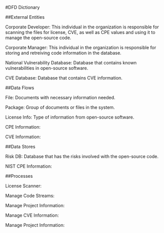 #DFD Dictionary

##External Entities 

Corporate Developer: This individual in the organization is responsible for scanning the files for license, CVE, as well as CPE values and using it to manage the open-source code. 

Corporate Manager: This individual in the organization is responsible for storing and retreiving code information in the database.

National Vulnerability Database: Database that contains known vulnerabilities in open-source software.

CVE Database: Database that contains CVE information.


##Data Flows

File: Documents with necessary information needed.

Package: Group of documents or files in the system.

License Info: Type of information from open-source software.

CPE Information: 

CVE Information:


##Data Stores

Risk DB: Database that has the risks involved with the open-source code.

NIST CPE Information:

##Processes

License Scanner:

Manage Code Streams:

Manage Project Information:

Manage CVE Information:

 Manage Project Information:
